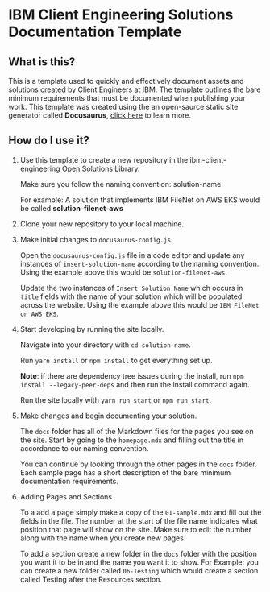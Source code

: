 # IBM Client Engineering Solutions Documentation Template

## What is this?

This is a template used to quickly and effectively document assets and solutions created by Client Engineers at IBM. The template outlines the bare minimum requirements that must be documented when publishing your work. This template was created using the an open-saurce static site generator called **Docusaurus**, [click here](https://docusaurus.io/) to learn more.

## How do I use it?

1. Use this template to create a new repository in the ibm-client-engineering Open Solutions Library.

   Make sure you follow the naming convention: solution-name.
   
   For example: A solution that implements IBM FileNet on AWS EKS would be called **solution-filenet-aws**

2. Clone your new repository to your local machine.

3. Make initial changes to `docusaurus-config.js`.

   Open the `docusaurus-config.js` file in a code editor and update any instances of `insert-solution-name` according to the naming convention. Using the example above this would be `solution-filenet-aws`.

   Update the two instances of `Insert Solution Name` which occurs in `title` fields with the name of your solution which will be populated across the website. Using the example above this would be `IBM FileNet on AWS EKS`.

4. Start developing by running the site locally.

   Navigate into your directory with `cd solution-name`.

   Run `yarn install` or `npm install`  to get everything set up.

   **Note**: if there are dependency tree issues during the install, run `npm install --legacy-peer-deps` and then run the install command again.
    
   Run the site locally with `yarn run start` or `npm run start`.

5. Make changes and begin documenting your solution.

   The `docs` folder has all of the Markdown files for the pages you see on the site. Start by going to the `homepage.mdx` and filling out the title in accordance to our naming convention. 
   
   You can continue by looking through the other pages in the `docs` folder. Each sample page has a short description of the bare minimum documentation requirements. 

6. Adding Pages and Sections

   To a add a page simply make a copy of the `01-sample.mdx` and fill out the fields in the file. The number at the start of the file name indicates what position that page will show on the site. Make sure to edit the number along with the name when you create new pages.

   To add a section create a new folder in the `docs` folder with the position you want it to be in and the name you want it to show. For Example: you can create a new folder called `06-Testing` which would create a section called Testing after the Resources section.

